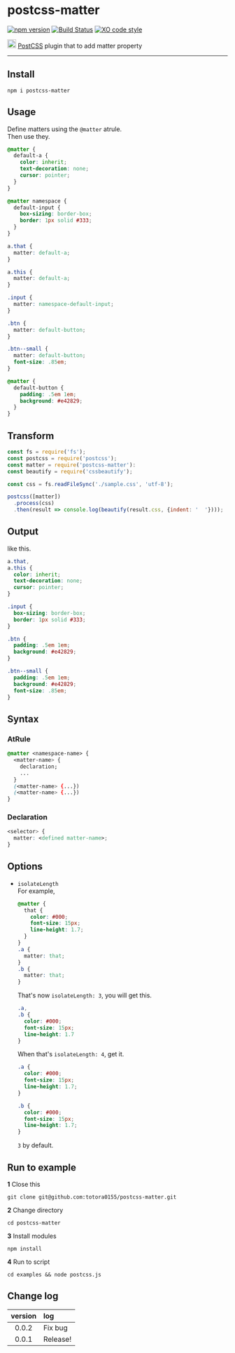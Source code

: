 # postcss-matter

[![npm version](https://badge.fury.io/js/postcss-matter.svg)](https://badge.fury.io/js/postcss-matter)
[![Build Status](https://travis-ci.org/totora0155/postcss-matter.svg?branch=master)](https://travis-ci.org/totora0155/postcss-matter)
[![XO code style](https://img.shields.io/badge/code_style-XO-5ed9c7.svg)](https://github.com/sindresorhus/xo)

<p><img width="20" src="https://camo.githubusercontent.com/2ec260a9d4d3dcc109be800af0b29a8471ad5967/687474703a2f2f706f73746373732e6769746875622e696f2f706f73746373732f6c6f676f2e737667"> <a href="https://github.com/postcss/postcss">PostCSS</a> plugin that to add matter property</p>

---

## Install

```
npm i postcss-matter
```

## Usage

Define matters using the `@matter` atrule.  
Then use they.

```css
@matter {
  default-a {
    color: inherit;
    text-decoration: none;
    cursor: pointer;
  }
}

@matter namespace {
  default-input {
    box-sizing: border-box;
    border: 1px solid #333;
  }
}

a.that {
  matter: default-a;
}

a.this {
  matter: default-a;
}

.input {
  matter: namespace-default-input;
}

.btn {
  matter: default-button;
}

.btn--small {
  matter: default-button;
  font-size: .85em;
}

@matter {
  default-button {
    padding: .5em 1em;
    background: #e42829;
  }
}

```

## Transform

```javascript
const fs = require('fs');
const postcss = require('postcss');
const matter = require('postcss-matter'):
const beautify = require('cssbeautify');

const css = fs.readFileSync('./sample.css', 'utf-8');

postcss([matter])
  .process(css)
  .then(result => console.log(beautify(result.css, {indent: '  '})));

```

## Output

like this.

```css
a.that,
a.this {
  color: inherit;
  text-decoration: none;
  cursor: pointer;
}

.input {
  box-sizing: border-box;
  border: 1px solid #333;
}

.btn {
  padding: .5em 1em;
  background: #e42829;
}

.btn--small {
  padding: .5em 1em;
  background: #e42829;
  font-size: .85em;
}

```

## Syntax

### AtRule

```css
@matter <namespace-name> {
  <matter-name> {
    declaration;
    ...
  }
  (<matter-name> {...})
  (<matter-name> {...})
}
```

### Declaration

```css
<selector> {
  matter: <defined matter-name>;
}
```

## Options

- `isolateLength`   
  For example,
  ```css
  @matter {
    that {
      color: #000;
      font-size: 15px;
      line-height: 1.7;
    }
  }
  .a {
    matter: that;
  }
  .b {
    matter: that;
  }
  ```
  That's now `isolateLength: 3`, you will get this.
  ```css
  .a,
  .b {
    color: #000;
    font-size: 15px;
    line-height: 1.7
  }
  ```
  When that's `isolateLength: 4`, get it.
  ```css
  .a {
    color: #000;
    font-size: 15px;
    line-height: 1.7;
  }

  .b {
    color: #000;
    font-size: 15px;
    line-height: 1.7;
  }
  ```
  `3` by default.

## Run to example

**1** Close this

```
git clone git@github.com:totora0155/postcss-matter.git
```

**2** Change directory
```
cd postcss-matter
```

**3** Install modules
```
npm install
```

**4** Run to script
```
cd examples && node postcss.js
```

## Change log

|version|log|
|:-:|:--|
|0.0.2|Fix bug|
|0.0.1|Release!|
